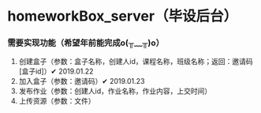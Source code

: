# homeworkBox_server（毕设后台）

### 需要实现功能（希望年前能完成o(╥﹏╥)o）
1. 创建盒子（参数：盒子名称，创建人id，课程名称，班级名称；返回：邀请码[盒子id]）✔ 2019.01.22
2. 加入盒子（参数：邀请码）✔ 2019.01.23
3. 发布作业（参数：创建人id，作业名称，作业内容，上交时间）
4. 上传资源（参数：文件）